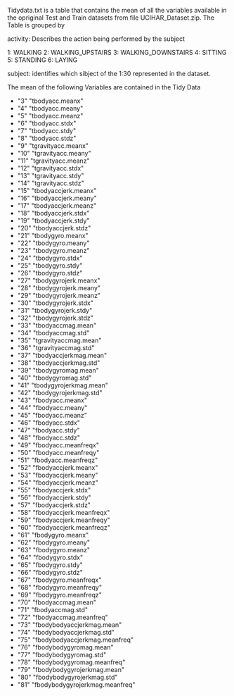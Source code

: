 Tidydata.txt is a table that contains the mean of all the variables available in the opriginal Test and Train datasets from file UCIHAR_Dataset.zip. The Table is grouped by 

activity: Describes the action being performed by the subject

1: WALKING
2: WALKING_UPSTAIRS
3: WALKING_DOWNSTAIRS
4: SITTING
5: STANDING
6: LAYING

subject: identifies which sibject of the 1:30 represented in the dataset.


The mean of the following Variables are contained in the Tidy Data

+ "3" "tbodyacc.meanx"
+ "4" "tbodyacc.meany"
+ "5" "tbodyacc.meanz"
+ "6" "tbodyacc.stdx"
+ "7" "tbodyacc.stdy"
+ "8" "tbodyacc.stdz"
+ "9" "tgravityacc.meanx"
+ "10" "tgravityacc.meany"
+ "11" "tgravityacc.meanz"
+ "12" "tgravityacc.stdx"
+ "13" "tgravityacc.stdy"
+ "14" "tgravityacc.stdz"
+ "15" "tbodyaccjerk.meanx"
+ "16" "tbodyaccjerk.meany"
+ "17" "tbodyaccjerk.meanz"
+ "18" "tbodyaccjerk.stdx"
+ "19" "tbodyaccjerk.stdy"
+ "20" "tbodyaccjerk.stdz"
+ "21" "tbodygyro.meanx"
+ "22" "tbodygyro.meany"
+ "23" "tbodygyro.meanz"
+ "24" "tbodygyro.stdx"
+ "25" "tbodygyro.stdy"
+ "26" "tbodygyro.stdz"
+ "27" "tbodygyrojerk.meanx"
+ "28" "tbodygyrojerk.meany"
+ "29" "tbodygyrojerk.meanz"
+ "30" "tbodygyrojerk.stdx"
+ "31" "tbodygyrojerk.stdy"
+ "32" "tbodygyrojerk.stdz"
+ "33" "tbodyaccmag.mean"
+ "34" "tbodyaccmag.std"
+ "35" "tgravityaccmag.mean"
+ "36" "tgravityaccmag.std"
+ "37" "tbodyaccjerkmag.mean"
+ "38" "tbodyaccjerkmag.std"
+ "39" "tbodygyromag.mean"
+ "40" "tbodygyromag.std"
+ "41" "tbodygyrojerkmag.mean"
+ "42" "tbodygyrojerkmag.std"
+ "43" "fbodyacc.meanx"
+ "44" "fbodyacc.meany"
+ "45" "fbodyacc.meanz"
+ "46" "fbodyacc.stdx"
+ "47" "fbodyacc.stdy"
+ "48" "fbodyacc.stdz"
+ "49" "fbodyacc.meanfreqx"
+ "50" "fbodyacc.meanfreqy"
+ "51" "fbodyacc.meanfreqz"
+ "52" "fbodyaccjerk.meanx"
+ "53" "fbodyaccjerk.meany"
+ "54" "fbodyaccjerk.meanz"
+ "55" "fbodyaccjerk.stdx"
+ "56" "fbodyaccjerk.stdy"
+ "57" "fbodyaccjerk.stdz"
+ "58" "fbodyaccjerk.meanfreqx"
+ "59" "fbodyaccjerk.meanfreqy"
+ "60" "fbodyaccjerk.meanfreqz"
+ "61" "fbodygyro.meanx"
+ "62" "fbodygyro.meany"
+ "63" "fbodygyro.meanz"
+ "64" "fbodygyro.stdx"
+ "65" "fbodygyro.stdy"
+ "66" "fbodygyro.stdz"
+ "67" "fbodygyro.meanfreqx"
+ "68" "fbodygyro.meanfreqy"
+ "69" "fbodygyro.meanfreqz"
+ "70" "fbodyaccmag.mean"
+ "71" "fbodyaccmag.std"
+ "72" "fbodyaccmag.meanfreq"
+ "73" "fbodybodyaccjerkmag.mean"
+ "74" "fbodybodyaccjerkmag.std"
+ "75" "fbodybodyaccjerkmag.meanfreq"
+ "76" "fbodybodygyromag.mean"
+ "77" "fbodybodygyromag.std"
+ "78" "fbodybodygyromag.meanfreq"
+ "79" "fbodybodygyrojerkmag.mean"
+ "80" "fbodybodygyrojerkmag.std"
+ "81" "fbodybodygyrojerkmag.meanfreq"
